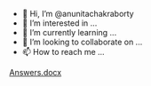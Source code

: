 - 👋 Hi, I’m @anunitachakraborty
- 👀 I’m interested in ...
- 🌱 I’m currently learning ...
- 💞️ I’m looking to collaborate on ...
- 📫 How to reach me ...

<!---
anunitachakraborty/anunitachakraborty is a ✨ special ✨ repository because its `README.md` (this file) appears on your GitHub profile.
You can click the Preview link to take a look at your changes.
--->
[Answers.docx](https://github.com/anunitachakraborty/anunitachakraborty/files/11954074/Answers.docx)
